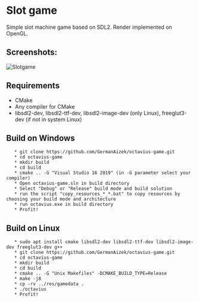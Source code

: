 # Slot game
Simple slot machine game based on SDL2.
Render implemented on OpenGL.

Screenshots:
----------
![Slotgame](https://germanaizek.github.io/screens/octavius.png "Slotgame")

Requirements
----------
  - CMake
  - Any compiler for CMake
  - libsdl2-dev, libsdl2-ttf-dev, libsdl2-image-dev (only Linux), freeglut3-dev (if not in system Linux)

Build on Windows
----------
       * git clone https://github.com/GermanAizek/octavius-game.git
       * cd octavius-game
       * mkdir build
       * cd build
       * cmake .. -G "Visual Studio 16 2019" (in -G parameter select your compiler)
       * Open octavius-game.sln in build directory
       * Select "Debug" or "Release" build mode and build solution
       * run the script "copy_resources_*_*.bat" to copy resources by choosing your build mode and architecture
       * run octavius.exe in build directory
       * Profit!
       
Build on Linux
----------
       * sudo apt install cmake libsdl2-dev libsdl2-ttf-dev libsdl2-image-dev freeglut3-dev g++
       * git clone https://github.com/GermanAizek/octavius-game.git
       * cd octavius-game
       * mkdir build
       * cd build
       * cmake .. -G "Unix Makefiles" -DCMAKE_BUILD_TYPE=Release
       * make -j8
       * cp -rv ../res/gamedata .
       * ./octavius
       * Profit!
